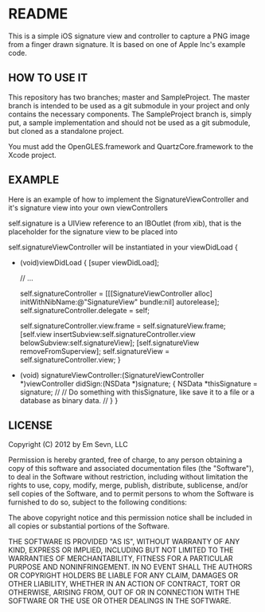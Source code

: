 README
======

This is a simple iOS signature view and controller to capture a PNG image from a finger drawn signature. It is based on one of Apple Inc's example code.

HOW TO USE IT
-------------

This repository has two branches; master and SampleProject. The master branch is intended to be used as a git submodule in your project and only contains the necessary components. The SampleProject branch is, simply put, a sample implementation and should not be used as a git submodule, but cloned as a standalone project.

You must add the OpenGLES.framework and QuartzCore.framework to the Xcode project.

EXAMPLE
-------

Here is an example of how to implement the SignatureViewController and it's signature view into your own viewControllers

self.signature is a UIView reference to an IBOutlet (from xib), that is the placeholder for the signature view to be placed into

self.signatureViewController will be instantiated in your viewDidLoad
{  
- (void)viewDidLoad
{
	[super viewDidLoad];
  
	// …

	self.signatureController = [[[SignatureViewController alloc] initWithNibName:@"SignatureView" bundle:nil] autorelease];
	self.signatureController.delegate = self;
  
	self.signatureController.view.frame = self.signatureView.frame;
	[self.view insertSubview:self.signatureController.view belowSubview:self.signatureView];
	[self.signatureView removeFromSuperview];
	self.signatureView = self.signatureController.view;
}


- (void) signatureViewController:(SignatureViewController *)viewController didSign:(NSData *)signature;
{
	NSData *thisSignature = signature;
	// 
	// Do something with thisSignature, like save it to a file or a database as binary data.
	//
}
}

LICENSE
-------

Copyright (C) 2012 by Em Sevn, LLC

Permission is hereby granted, free of charge, to any person obtaining a copy
of this software and associated documentation files (the "Software"), to deal
in the Software without restriction, including without limitation the rights
to use, copy, modify, merge, publish, distribute, sublicense, and/or sell
copies of the Software, and to permit persons to whom the Software is
furnished to do so, subject to the following conditions:

The above copyright notice and this permission notice shall be included in
all copies or substantial portions of the Software.

THE SOFTWARE IS PROVIDED "AS IS", WITHOUT WARRANTY OF ANY KIND, EXPRESS OR
IMPLIED, INCLUDING BUT NOT LIMITED TO THE WARRANTIES OF MERCHANTABILITY,
FITNESS FOR A PARTICULAR PURPOSE AND NONINFRINGEMENT. IN NO EVENT SHALL THE
AUTHORS OR COPYRIGHT HOLDERS BE LIABLE FOR ANY CLAIM, DAMAGES OR OTHER
LIABILITY, WHETHER IN AN ACTION OF CONTRACT, TORT OR OTHERWISE, ARISING FROM,
OUT OF OR IN CONNECTION WITH THE SOFTWARE OR THE USE OR OTHER DEALINGS IN
THE SOFTWARE.
